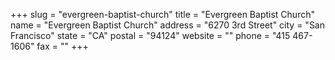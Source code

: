 +++
slug = "evergreen-baptist-church"
title = "Evergreen Baptist Church"
name = "Evergreen Baptist Church"
address = "6270 3rd Street"
city = "San Francisco"
state = "CA"
postal = "94124"
website = ""
phone = "415 467-1606"
fax = ""
+++
